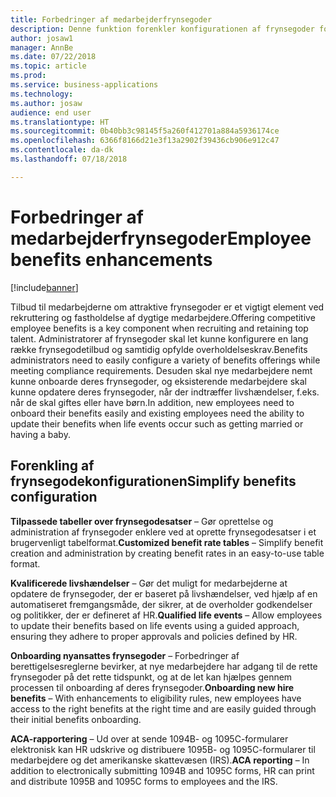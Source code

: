 ```yaml
---
title: Forbedringer af medarbejderfrynsegoder
description: Denne funktion forenkler konfigurationen af frynsegoder for frynsegodeadministratorer.
author: josaw1
manager: AnnBe
ms.date: 07/22/2018
ms.topic: article
ms.prod: 
ms.service: business-applications
ms.technology: 
ms.author: josaw
audience: end user
ms.translationtype: HT
ms.sourcegitcommit: 0b40bb3c98145f5a260f412701a884a5936174ce
ms.openlocfilehash: 6366f8166d21e3f13a2902f39436cb906e912c47
ms.contentlocale: da-dk
ms.lasthandoff: 07/18/2018

---
```


# <a name="employee-benefits-enhancements"></a><span data-ttu-id="b9be6-103">Forbedringer af medarbejderfrynsegoder</span><span class="sxs-lookup"><span data-stu-id="b9be6-103">Employee benefits enhancements</span></span>

[!include[banner](../../includes/banner.md)]

<span data-ttu-id="b9be6-104">Tilbud til medarbejderne om attraktive frynsegoder er et vigtigt element ved rekruttering og fastholdelse af dygtige medarbejdere.</span><span class="sxs-lookup"><span data-stu-id="b9be6-104">Offering competitive employee benefits is a key component when recruiting and retaining top talent.</span></span> <span data-ttu-id="b9be6-105">Administratorer af frynsegoder skal let kunne konfigurere en lang række frynsegodetilbud og samtidig opfylde overholdelseskrav.</span><span class="sxs-lookup"><span data-stu-id="b9be6-105">Benefits administrators need to easily configure a variety of benefits offerings while meeting compliance requirements.</span></span> <span data-ttu-id="b9be6-106">Desuden skal nye medarbejdere nemt kunne onboarde deres frynsegoder, og eksisterende medarbejdere skal kunne opdatere deres frynsegoder, når der indtræffer livshændelser, f.eks. når de skal giftes eller have børn.</span><span class="sxs-lookup"><span data-stu-id="b9be6-106">In addition, new employees need to onboard their benefits easily and existing employees need the ability to update their benefits when life events occur such as getting married or having a baby.</span></span>

## <a name="simplify-benefits-configuration"></a><span data-ttu-id="b9be6-107">Forenkling af frynsegodekonfigurationen</span><span class="sxs-lookup"><span data-stu-id="b9be6-107">Simplify benefits configuration</span></span>

<span data-ttu-id="b9be6-108">**Tilpassede tabeller over frynsegodesatser** – Gør oprettelse og administration af frynsegoder enklere ved at oprette frynsegodesatser i et brugervenligt tabelformat.</span><span class="sxs-lookup"><span data-stu-id="b9be6-108">**Customized benefit rate tables** – Simplify benefit creation and administration by creating benefit rates in an easy-to-use table format.</span></span>

<span data-ttu-id="b9be6-109">**Kvalificerede livshændelser** – Gør det muligt for medarbejderne at opdatere de frynsegoder, der er baseret på livshændelser, ved hjælp af en automatiseret fremgangsmåde, der sikrer, at de overholder godkendelser og politikker, der er defineret af HR.</span><span class="sxs-lookup"><span data-stu-id="b9be6-109">**Qualified life events** – Allow employees to update their benefits based on life events using a guided approach, ensuring they adhere to proper approvals and policies defined by HR.</span></span>

<span data-ttu-id="b9be6-110">**Onboarding nyansattes frynsegoder** – Forbedringer af berettigelsesreglerne bevirker, at nye medarbejdere har adgang til de rette frynsegoder på det rette tidspunkt, og at de let kan hjælpes gennem processen til onboarding af deres frynsegoder.</span><span class="sxs-lookup"><span data-stu-id="b9be6-110">**Onboarding new hire benefits** – With enhancements to eligibility rules, new employees have access to the right benefits at the right time and are easily guided through their initial benefits onboarding.</span></span>

<span data-ttu-id="b9be6-111">**ACA-rapportering** – Ud over at sende 1094B- og 1095C-formularer elektronisk kan HR udskrive og distribuere 1095B- og 1095C-formularer til medarbejdere og det amerikanske skattevæsen (IRS).</span><span class="sxs-lookup"><span data-stu-id="b9be6-111">**ACA reporting** – In addition to electronically submitting 1094B and 1095C forms, HR can print and distribute 1095B and 1095C forms to employees and the IRS.</span></span>

<!--
### Who uses this feature
These features are intended for benefits administrators and employees.
## Status
### Development status
In development
-->

